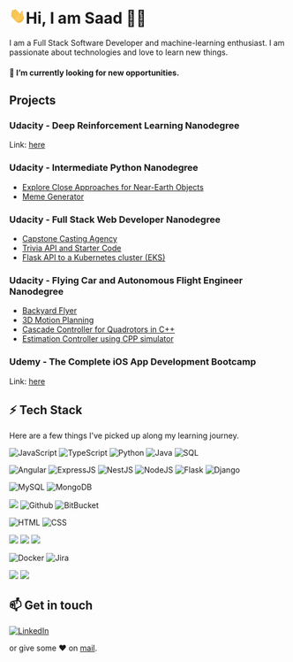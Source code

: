 # <img src="https://raw.githubusercontent.com/ABSphreak/ABSphreak/master/gifs/Hi.gif" width="30px">Hi, I am Saad 👨‍💻

I am a Full Stack Software Developer and machine-learning enthusiast. I am passionate about technologies and love to learn new things.

#### 🔭 I’m currently looking for new opportunities.

## Projects

### Udacity - Deep Reinforcement Learning Nanodegree

Link: [here](https://github.com/saadshamim01/udacity-deep-reinforcement-learning)

### Udacity - Intermediate Python Nanodegree

- [Explore Close Approaches for Near-Earth Objects](https://github.com/saadshamim01/udacity-near-earth-objects)
- [Meme Generator](https://github.com/saadshamim01/udacity-meme-generator)

### Udacity - Full Stack Web Developer Nanodegree

- [Capstone Casting Agency](https://github.com/saadshamim01/udacity-fsnd-casting-agency)
- [Trivia API and Starter Code](https://github.com/saadshamim01/udacity-fsnd)
- [Flask API to a Kubernetes cluster (EKS)](https://github.com/saadshamim01/udacity-fsnd-flask-app-eks)

### Udacity - Flying Car and Autonomous Flight Engineer Nanodegree

 - [Backyard Flyer](https://github.com/saadshamim01/udacity-fcnd-backyard-flyer)
 - [3D Motion Planning](https://github.com/saadshamim01/udacity-fcnd-motion-planning)
 - [Cascade Controller for Quadrotors in C++](https://github.com/saadshamim01/udacity-fcnd-controls-cpp)
 - [Estimation Controller using CPP simulator](https://github.com/saadshamim01/udacity-fcnd-estimation-cpp)

### Udemy - The Complete iOS App Development Bootcamp

Link: [here](https://github.com/saadshamim01/udemy-ios-app-development-bootcamp)

## ⚡ Tech Stack

Here are a few things I've picked up along my learning journey.


  ![JavaScript](https://img.shields.io/badge/JavaScript-F7DF1E?style=for-the-badge&logo=javascript&logoColor=black) ![TypeScript](https://img.shields.io/badge/TypeScript-007ACC?style=for-the-badge&logo=typescript&logoColor=white) ![Python](https://img.shields.io/badge/-Python-000?style=for-the-badge&logo=python) ![Java](https://img.shields.io/badge/Java-ED8B00?style=for-the-badge&logo=java&logoColor=white) ![SQL](https://img.shields.io/badge/-SQL-000?style=for-the-badge&logo=MySQL&logoColor=4479A1)

 ![Angular](https://img.shields.io/badge/Angular-DD0031?style=for-the-badge&logo=angular&logoColor=white) ![ExpressJS](https://img.shields.io/badge/Express.js-404D59?style=for-the-badge) ![NestJS](https://img.shields.io/badge/nestjs%20-%23E0234E.svg?&style=for-the-badge&logo=nestjs&logoColor=white) ![NodeJS](https://img.shields.io/badge/Node.js-43853D?style=for-the-badge&logo=node.js&logoColor=white) ![Flask](https://img.shields.io/badge/Flask-000000?style=for-the-badge&logo=flask&logoColor=white) ![Django](https://img.shields.io/badge/Django-092E20?style=for-the-badge&logo=django&logoColor=white)

 ![MySQL](https://img.shields.io/badge/MySQL-00000F?style=for-the-badge&logo=mysql&logoColor=white) ![MongoDB](https://img.shields.io/badge/MongoDB-4EA94B?style=for-the-badge&logo=mongodb&logoColor=white)

 ![](https://img.shields.io/badge/git%20-%23F05033.svg?&style=for-the-badge&logo=git&logoColor=white)  ![Github](https://img.shields.io/badge/github%20-%23121011.svg?&style=for-the-badge&logo=github&logoColor=white) ![BitBucket](https://img.shields.io/badge/bitbucket%20-%230047B3.svg?&style=for-the-badge&logo=bitbucket&logoColor=white)

 ![HTML](https://img.shields.io/badge/HTML5-E34F26?style=for-the-badge&logo=html5&logoColor=white) ![CSS](https://img.shields.io/badge/CSS-239120?&style=for-the-badge&logo=css3&logoColor=white)

 ![](https://img.shields.io/badge/Keras%20-%23D00000.svg?&style=for-the-badge&logo=Keras&logoColor=white) ![](https://img.shields.io/badge/pandas%20-%23150458.svg?&style=for-the-badge&logo=pandas&logoColor=white) ![](https://img.shields.io/badge/numpy%20-%23013243.svg?&style=for-the-badge&logo=numpy&logoColor=white)

 ![Docker](https://img.shields.io/badge/docker%20-%230db7ed.svg?&style=for-the-badge&logo=docker&logoColor=white) ![Jira](https://img.shields.io/badge/-Jira-000?&style=for-the-badge&logo=Jira-Software&logoColor=0052CC)

 ![](https://img.shields.io/badge/-Raspberry%20Pi-C51A4A?style=for-the-badge&logo=Raspberry-Pi) ![](https://img.shields.io/badge/-Arduino-00979D?style=for-the-badge&logo=Arduino&logoColor=white)


## 📫 Get in touch
[![LinkedIn](https://img.shields.io/badge/LinkedIn-0077B5?style=for-the-badge&logo=linkedin&logoColor=white)](https://www.linkedin.com/in/saad-shamim/)

 or give some ♥ on [mail](mailto:saadshamim01@gmail.com).

